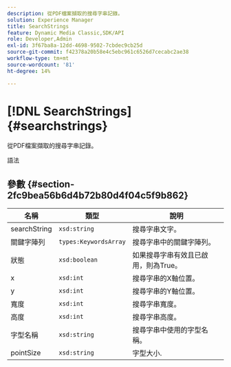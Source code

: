 ```yaml
---
description: 從PDF檔案擷取的搜尋字串記錄。
solution: Experience Manager
title: SearchStrings
feature: Dynamic Media Classic,SDK/API
role: Developer,Admin
exl-id: 3f67ba8a-12dd-4698-9502-7cbdec9cb25d
source-git-commit: f42378a20b58e4c5ebc961c6526d7cecabc2ae38
workflow-type: tm+mt
source-wordcount: '81'
ht-degree: 14%

---
```


# [!DNL SearchStrings]{#searchstrings}

從PDF檔案擷取的搜尋字串記錄。

語法

## 參數 {#section-2fc9bea56b6d4b72b80d4f04c5f9b862}

| 名稱 | 類型 | 說明 |
|---|---|---|
| searchString | `xsd:string` | 搜尋字串文字。 |
| 關鍵字陣列 | `types:KeywordsArray` | 搜尋字串中的關鍵字陣列。 |
| 狀態 | `xsd:boolean` | 如果搜尋字串有效且已啟用，則為True。 |
| x | `xsd:int` | 搜尋字串的X軸位置。 |
| y | `xsd:int` | 搜尋字串的Y軸位置。 |
| 寬度 | `xsd:int` | 搜尋字串寬度。 |
| 高度 | `xsd:int` | 搜尋字串高度。 |
| 字型名稱 | `xsd:string` | 搜尋字串中使用的字型名稱。 |
| pointSize | `xsd:string` | 字型大小. |
